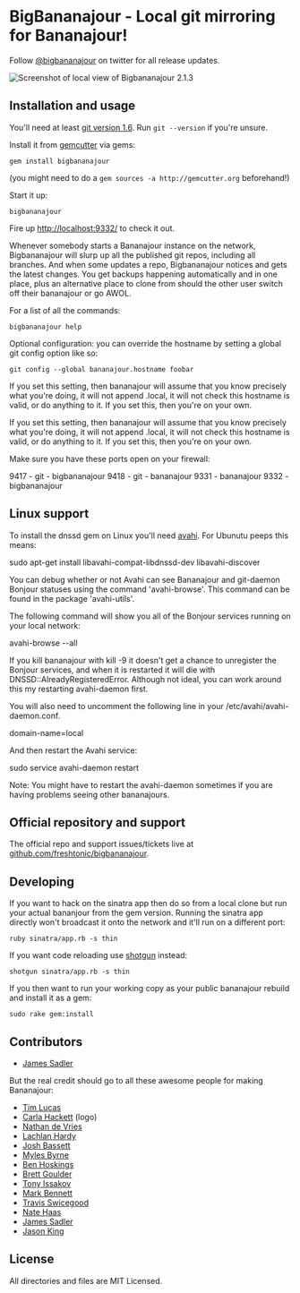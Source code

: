 BigBananajour - Local git mirroring for Bananajour!
===================================================

Follow [@bigbananajour](http://twitter.com/bigbananajour) on twitter for all release updates.

![Screenshot of local view of Bigbananajour 2.1.3](http://github.com/freshtonic/bigbananajour/raw/master/screenshot.png)

Installation and usage
----------------------

You'll need at least [git version 1.6](http://git-scm.com/). Run `git --version` if you're unsure.

Install it from [gemcutter](http://gemcutter.org/) via gems:

    gem install bigbananajour

(you might need to do a `gem sources -a http://gemcutter.org` beforehand!)

Start it up:

    bigbananajour
    
Fire up [http://localhost:9332/](http://localhost:9332/) to check it out.

Whenever somebody starts a Bananajour instance on the network, Bigbananajour will slurp up all the published git repos, including all branches.
And when some updates a repo, Bigbananajour notices and gets the latest changes.  You get backups happening automatically and in one place,
plus an alternative place to clone from should the other user switch off their bananajour or go AWOL.

For a list of all the commands:

    bigbananajour help

Optional configuration: you can override the hostname by setting a global git config option like so:

    git config --global bananajour.hostname foobar

If you set this setting, then bananajour will assume that you know precisely what you're doing, it will not append .local, it will not check this hostname is valid, or do anything to it.  If you set this, then you're on your own.

If you set this setting, then bananajour will assume that you know precisely what you're doing, it will not append .local, it will not check this hostname is valid, or do anything to it.  If you set this, then you're on your own.

Make sure you have these ports open on your firewall:

9417 - git - bigbananajour
9418 - git - bananajour
9331 - bananajour
9332 - bigbananajour

Linux support
-------------

To install the dnssd gem on Linux you'll need [avahi](http://avahi.org/). For Ubunutu peeps this means:

  sudo apt-get install libavahi-compat-libdnssd-dev libavahi-discover

You can debug whether or not Avahi can see Bananajour and git-daemon Bonjour statuses using the command 'avahi-browse'.  This command can be found in the package 'avahi-utils'.

The following command will show you all of the Bonjour services running on your local network:

  avahi-browse --all

If you kill bananajour with kill -9 it doesn't get a chance to unregister the Bonjour services, and when it is restarted it will die with DNSSD::AlreadyRegisteredError.  Although not ideal, you can work around this my restarting avahi-daemon first.

You will also need to uncomment the following line in your /etc/avahi/avahi-daemon.conf.

  domain-name=local

And then restart the Avahi service:

  sudo service avahi-daemon restart

Note: You might have to restart the avahi-daemon sometimes if you are having problems seeing other bananajours.


Official repository and support
-------------------------------

The official repo and support issues/tickets live at [github.com/freshtonic/bigbananajour](http://github.com/freshtonic/bigbananajour).

Developing
----------

If you want to hack on the sinatra app then do so from a local clone but run your actual bananjour from the gem version. Running the sinatra app directly won't broadcast it onto the network and it'll run on a different port:

    ruby sinatra/app.rb -s thin

If you want code reloading use [shotgun](http://github.com/rtomayko/shotgun) instead:

    shotgun sinatra/app.rb -s thin

If you then want to run your working copy as your public bananajour rebuild and install it as a gem:

    sudo rake gem:install

Contributors
------------

* [James Sadler](http://github.com/freshtonic)

But the real credit should go to all these awesome people for making Bananajour:

* [Tim Lucas](http://github.com/toolmantim)
* [Carla Hackett](http://carlahackettdesign.com/) (logo)
* [Nathan de Vries](http://github.com/atnan)
* [Lachlan Hardy](http://github.com/lachlanhardy)
* [Josh Bassett](http://github.com/nullobject)
* [Myles Byrne](http://github.com/quackingduck)
* [Ben Hoskings](http://github.com/benhoskings)
* [Brett Goulder](http://github.com/brettgo1)
* [Tony Issakov](https://github.com/tissak)
* [Mark Bennett](http://github.com/MarkBennett)
* [Travis Swicegood](http://github.com/tswicegood)
* [Nate Haas](http://github.com/natehaas)
* [James Sadler](http://github.com/freshtonic)
* [Jason King](http://github.com/JasonKing)

License
-------

All directories and files are MIT Licensed.

